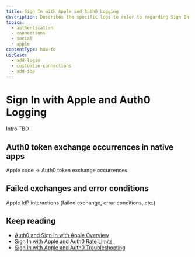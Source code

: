 ```yaml
---
title: Sign In with Apple and Auth0 Logging
description: Describes the specific logs to refer to regarding Sign In with Apple connection to Auth0.
topics:
  - authentication
  - connections
  - social
  - apple
contentType: how-to
useCase:
  - add-login
  - customize-connections
  - add-idp
---
```

# Sign In with Apple and Auth0 Logging

Intro TBD

## Auth0 token exchange occurrences in native apps

Apple code -> Auth0 token exchange occurrences

## Failed exchanges and error conditions

Apple IdP interactions (failed exchange, error conditions, etc.)

## Keep reading

* [Auth0 and Sign In with Apple Overview](/connections/social/apple/concepts/sign-in-with-apple-overview)
* [Sign In with Apple and Auth0 Rate Limits](/connections/social/apple/references/siwa-rate-limits)
* [Sign In with Apple and Auth0 Troubleshooting](/connections/social/apple/references/siwa-troubleshooting)

